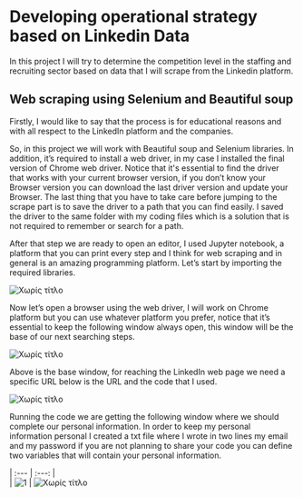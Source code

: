 # Developing operational strategy based on Linkedin Data
In this project I will try to determine the competition level in the staffing and recruiting sector based on data that I will scrape from the Linkedin platform.

## Web scraping using Selenium and Beautiful soup 
Firstly, I would like to say that the process is for educational reasons and with all respect to the LinkedIn platform and the companies. 

So, in this project we will work with Beautiful soup and Selenium libraries. In addition, it’s required to install a web driver, in my case I installed the final version of Chrome web driver. Notice that it's essential to find the driver that works with your current browser version, if you don’t know your Browser version you can download the last driver version and update your Browser. The last thing that you have to take care before jumping to the scrape part is to save the driver to a path that you can find easily. I saved the driver to the same folder with my coding files which is a solution that is not required to remember or search for a path.

After that step we are ready to open an editor, I used Jupyter notebook, a platform that you can print every step and I think for web scraping and in general is an amazing programming platform. Let’s start by importing the required libraries. 

![Χωρίς τίτλο](https://user-images.githubusercontent.com/66875726/103679154-2aae9680-4f8d-11eb-9a7b-3ae0584f8f10.png)

Now let’s open a browser using the web driver, I will work on Chrome platform but you can use whatever platform you prefer, notice that it’s essential to keep the  following window always open, this window will be the base of our next searching steps.

![Χωρίς τίτλο](https://user-images.githubusercontent.com/66875726/103694310-7704d100-4fa3-11eb-83ef-cfd2b881aa05.png)

Above is the base window, for reaching the LinkedIn web page we need a specific URL below is the URL and the code that I used.

![Χωρίς τίτλο](https://user-images.githubusercontent.com/66875726/103694779-322d6a00-4fa4-11eb-9127-50b88928d0af.png)

Running the code we are getting the following window where we should complete our personal information. In order to keep my personal information personal I created a txt file where I wrote in two lines my email and my password if you are not planning to share your code you can define two variables that will contain your personal information.


| :---         |     :---:      |  
|  ![1](https://user-images.githubusercontent.com/66875726/103697742-03fe5900-4fa9-11eb-88bf-2b3cd2fa988b.png) | ![Χωρίς τίτλο](https://user-images.githubusercontent.com/66875726/103697944-4cb61200-4fa9-11eb-86c5-8f6df3b0b1ac.png) 

     
  

